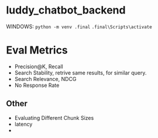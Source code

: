# luddy_chatbot_backend

WINDOWS:
`python -m venv .final`
`.final\Scripts\activate`

# Eval Metrics

- Precision@K, Recall
- Search Stability, retrive same results, for similar query.
- Search Relevance, NDCG
- No Response Rate

## Other

- Evaluating Different Chunk Sizes
- latency
-
